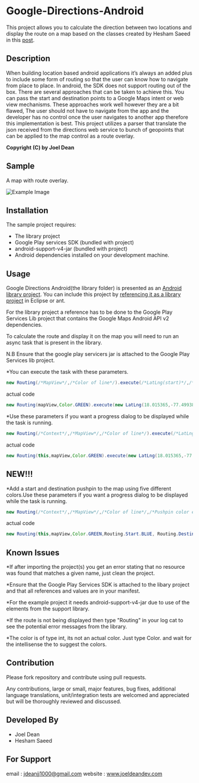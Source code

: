 Google-Directions-Android
=========================

This project allows you to  calculate the direction between two locations and display the route on a map based on the 
classes created by Hesham Saeed in this [post](http://stackoverflow.com/questions/11745314/why-retrieving-google-directions-for-android-using-kml-data-is-not-working-anymo/11745316#11745316).

Description
-----------

When building location based android applications it’s always an added plus to include some form of routing so that the user can know how to navigate from place to place. In android, the SDK does not support routing out of the box. There are several approaches that can be taken to achieve this.  You can pass the start and destination points to a Google Maps intent or web view mechanisms. These approaches work well however they are a bit flawed, The user should not have to navigate from the app and the developer has no control once the user navigates to another app therefore  this implementation is best. This project utilizes a parser that translate the json received from the directions web service to bunch of geopoints that can be applied to the map control as a route overlay.

<b>Copyright (C) by Joel Dean</b>

Sample
------

A map with route overlay.

![Example Image][1]


Installation
------------

The sample project requires:

* The library project
* Google Play services SDK (bundled with project)
* android-support-v4-jar (bundled with project)
* Android dependencies installed on your development machine.

Usage
-----

Google Directions Android(the library folder) is presented as an [Android library project](http://developer.android.com/guide/developing/projects/projects-eclipse.html).
You can include this project by [referencing it as a library project](http://developer.android.com/guide/developing/projects/projects-eclipse.html#ReferencingLibraryProject) in Eclipse or ant.

For the library project a reference has to be done to the Google Play Services Lib project that contains the Google Maps Android API v2 dependencies.

To calculate the route and display it on the map you will need to run an async task that is present in the library.

N.B  Ensure that the google play servicers jar is attached to the Google Play Services lib project.


*You can execute the task with these parameters.

``` java
new Routing(/*MapView*/,/*Color of line*/).execute(/*LatLng(start)*/,/*LatLng(destination)*/);
```

actual code 
``` java
new Routing(mapView,Color.GREEN).execute(new LatLng(18.015365,-77.499382), new LatLng(18.012590,-77.500659));
```

*Use these parameters if you want a progress dialog to be displayed while the task is running. 

``` java
new Routing(/*Context*/,/*MapView*/,/*Color of line*/).execute(/*LatLng(start)*/,/*LatLng(destination)*/);
```

actual code 
``` java
new Routing(this,mapView,Color.GREEN).execute(new LatLng(18.015365,-77.499382), new LatLng(18.012590,-77.500659));
```


NEW!!!
------------
*Add a start and destination pushpin to the map using five different colors.Use these parameters if you want a progress dialog to be displayed while the task is running. 

``` java
new Routing(/*Context*/,/*MapView*/,/*Color of line*/,/*Pushpin color enum*/,/*Pushpin color enum*/ ).execute(/*LatLng(start)*/,/*LatLng(destination)*/);
```

actual code 
``` java
new Routing(this,mapView,Color.GREEN,Routing.Start.BLUE, Routing.Destination.ORANGE).execute(new LatLng(18.015365,-77.499382), new LatLng(18.012590,-77.500659));
```
Known Issues
------------
*If after importing the project(s) you get an error stating that no resource was found that matches a given name,
just clean the project.

*Ensure that the Google Play Services SDK is attached to the libary project and that all references and values are in your manifest.

*For the example project it needs android-support-v4-jar due to use of the elements from the support library.

*If the route is not being displayed then type "Routing" in your log cat to see the potential error messages from the library.

*The color is of type int, its not an actual color. Just type Color. and wait for the intellisense the to suggest the colors.

Contribution
------------

Please fork  repository and contribute using pull requests.

Any contributions, large or small, major features, bug fixes, additional language translations, unit/integration tests are welcomed and appreciated but will be thoroughly reviewed and discussed.

Developed By
------------
* Joel Dean 
* Hesham Saeed

For Support
------------

email : jdeanjj1000@gmail.com
website : www.joeldeandev.com



[1]:http://i41.tinypic.com/2dw97r7.jpg
